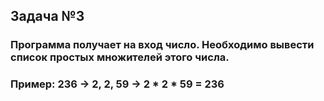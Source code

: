 ## Задача №3

### Программа получает на вход число. Необходимо вывести список простых множителей этого числа.
### Пример: 236  ->  2, 2, 59 -> 2 * 2 * 59 = 236